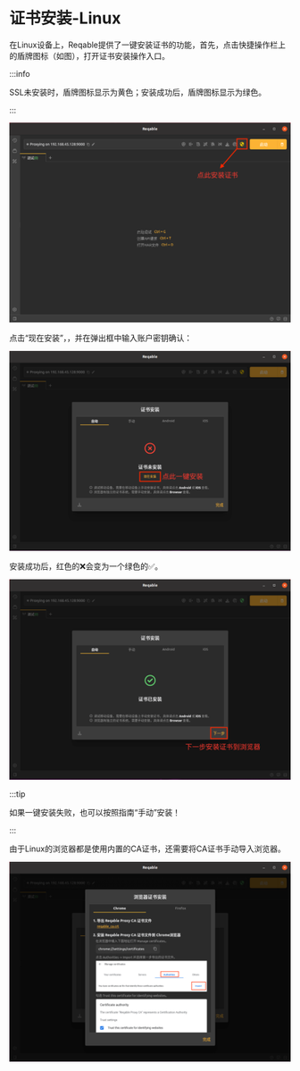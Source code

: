 # 证书安装-Linux

在Linux设备上，Reqable提供了一键安装证书的功能，首先，点击快捷操作栏上的盾牌图标（如图），打开证书安装操作入口。

:::info

SSL未安装时，盾牌图标显示为黄色；安装成功后，盾牌图标显示为绿色。

:::

![安装入口](arts/linux_cert_install_01.png)

点击“现在安装”，，并在弹出框中输入账户密钥确认：

![点击安装](arts/linux_cert_install_02.png)

安装成功后，红色的❌会变为一个绿色的✅。

![安装成功](arts/linux_cert_install_03.png)

:::tip

如果一键安装失败，也可以按照指南“手动”安装！

:::

由于Linux的浏览器都是使用内置的CA证书，还需要将CA证书手动导入浏览器。

![导入浏览器](arts/linux_cert_install_04.png)